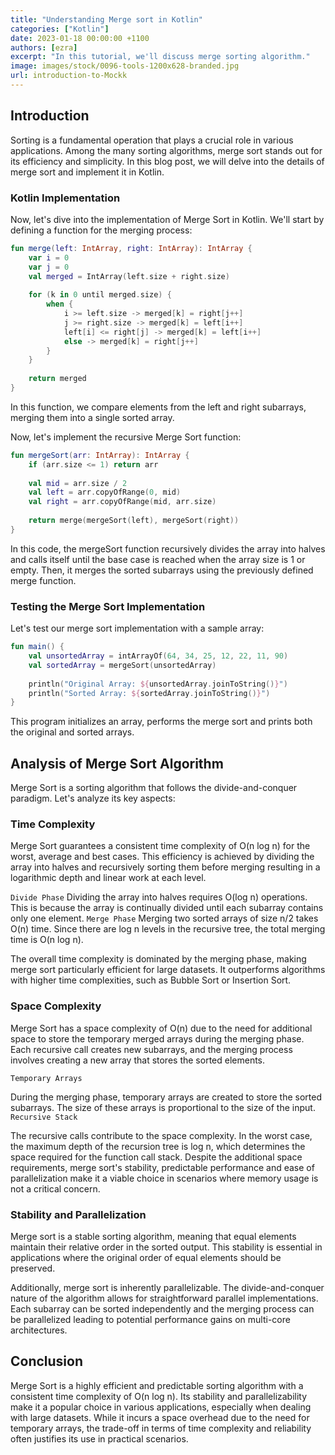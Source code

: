```yaml
---
title: "Understanding Merge sort in Kotlin"
categories: ["Kotlin"]
date: 2023-01-18 00:00:00 +1100 
authors: [ezra]
excerpt: "In this tutorial, we'll discuss merge sorting algorithm."
image: images/stock/0096-tools-1200x628-branded.jpg
url: introduction-to-Mockk
---
```

## Introduction
Sorting is a fundamental operation that plays a crucial role in various applications. Among the many sorting algorithms, merge sort stands out for its efficiency and simplicity. In this blog post, we will delve into the details of merge sort and implement it in Kotlin.

### Kotlin Implementation
Now, let's dive into the implementation of Merge Sort in Kotlin. We'll start by defining a function for the merging process:

```kotlin
fun merge(left: IntArray, right: IntArray): IntArray {
    var i = 0
    var j = 0
    val merged = IntArray(left.size + right.size)
    
    for (k in 0 until merged.size) {
        when {
            i >= left.size -> merged[k] = right[j++]
            j >= right.size -> merged[k] = left[i++]
            left[i] <= right[j] -> merged[k] = left[i++]
            else -> merged[k] = right[j++]
        }
    }
    
    return merged
}
```
In this function, we compare elements from the left and right subarrays, merging them into a single sorted array.

Now, let's implement the recursive Merge Sort function:

```kotlin
fun mergeSort(arr: IntArray): IntArray {
    if (arr.size <= 1) return arr
    
    val mid = arr.size / 2
    val left = arr.copyOfRange(0, mid)
    val right = arr.copyOfRange(mid, arr.size)
    
    return merge(mergeSort(left), mergeSort(right))
}
```

In this code, the mergeSort function recursively divides the array into halves and calls itself until the base case is reached when the array size is 1 or empty. Then, it merges the sorted subarrays using the previously defined merge function.

### Testing the Merge Sort Implementation
Let's test our merge sort implementation with a sample array:
```kotlin
fun main() {
    val unsortedArray = intArrayOf(64, 34, 25, 12, 22, 11, 90)
    val sortedArray = mergeSort(unsortedArray)
    
    println("Original Array: ${unsortedArray.joinToString()}")
    println("Sorted Array: ${sortedArray.joinToString()}")
}
```
This program initializes an array, performs the merge sort and prints both the original and sorted arrays.

## Analysis of Merge Sort Algorithm
Merge Sort is a sorting algorithm that follows the divide-and-conquer paradigm. Let's analyze its key aspects:

### Time Complexity
Merge Sort guarantees a consistent time complexity of O(n log n) for the worst, average and best cases. This efficiency is achieved by dividing the array into halves and recursively sorting them before merging resulting in a logarithmic depth and linear work at each level.

`Divide Phase`
Dividing the array into halves requires O(log n) operations. This is because the array is continually divided until each subarray contains only one element.
`Merge Phase`
Merging two sorted arrays of size n/2 takes O(n) time. Since there are log n levels in the recursive tree, the total merging time is O(n log n).

The overall time complexity is dominated by the merging phase, making merge sort particularly efficient for large datasets. It outperforms algorithms with higher time complexities, such as Bubble Sort or Insertion Sort.

### Space Complexity
Merge Sort has a space complexity of O(n) due to the need for additional space to store the temporary merged arrays during the merging phase. Each recursive call creates new subarrays, and the merging process involves creating a new array that stores the sorted elements.

`Temporary Arrays`

During the merging phase, temporary arrays are created to store the sorted subarrays. The size of these arrays is proportional to the size of the input.
`Recursive Stack`

The recursive calls contribute to the space complexity. In the worst case, the maximum depth of the recursion tree is log n, which determines the space required for the function call stack.
Despite the additional space requirements, merge sort's stability, predictable performance and ease of parallelization make it a viable choice in scenarios where memory usage is not a critical concern.

### Stability and Parallelization
Merge sort is a stable sorting algorithm, meaning that equal elements maintain their relative order in the sorted output. This stability is essential in applications where the original order of equal elements should be preserved.

Additionally, merge sort is inherently parallelizable. The divide-and-conquer nature of the algorithm allows for straightforward parallel implementations. Each subarray can be sorted independently and the merging process can be parallelized leading to potential performance gains on multi-core architectures.

## Conclusion
Merge Sort is a highly efficient and predictable sorting algorithm with a consistent time complexity of O(n log n). Its stability and parallelizability make it a popular choice in various applications, especially when dealing with large datasets. While it incurs a space overhead due to the need for temporary arrays, the trade-off in terms of time complexity and reliability often justifies its use in practical scenarios. 